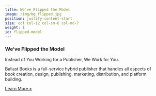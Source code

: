 ```yaml
---
title: We’ve Flipped the Model
image: /img/bg_flipped.jpg
position: justify-content-start
size: col col-12 col-sm-8 col-md-7
weight: 1
id: flipped-model
---
```

<h3 class="sectionTitle text-white">We’ve Flipped <span class="text-lowercase">the</span> Model</h3>
<div class="sectionTagline text-white text-transform-inherit">Instead of You Working for a Publisher, We Work for You.</div>

Ballast Books is a full-service hybrid publisher that handles all aspects of book creation, design, publishing, marketing, distribution, and platform building.

<a href="/services" class="button btn btn-outline-white sml">Learn More »</a> 